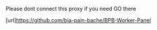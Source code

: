 Please dont connect this proxy
if you need
GO there

[url]https://github.com/bia-pain-bache/BPB-Worker-Panel
